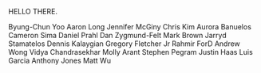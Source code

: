 HELLO THERE.

Byung-Chun Yoo
Aaron Long
Jennifer McGiny
Chris Kim
Aurora Banuelos
Cameron Sima
Daniel Prahl
Dan Zygmund-Felt
Mark Brown
Jarryd Stamatelos
Dennis Kalaygian
Gregory Fletcher Jr
Rahmir ForD
Andrew Wong
Vidya Chandrasekhar
Molly Arant
Stephen Pegram
Justin Haas
Luis Garcia
Anthony Jones
Matt Wu
